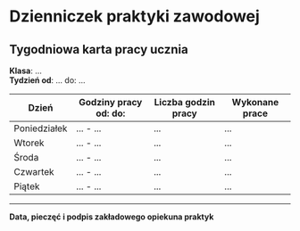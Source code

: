 # Dzienniczek praktyki zawodowej
## Tygodniowa karta pracy ucznia
**Klasa**: ...  
**Tydzień od**: ... do: ...

| **Dzień**     | **Godziny pracy od: do:** | **Liczba godzin pracy** | **Wykonane prace** |
|---------------|---------------------------|-------------------------|--------------------|
| Poniedziałek  | ... - ...                  | ...                     | ...                |
| Wtorek        | ... - ...                  | ...                     | ...                |
| Środa         | ... - ...                  | ...                     | ...                |
| Czwartek      | ... - ...                  | ...                     | ...                |
| Piątek        | ... - ...                  | ...                     | ...                |

------------

**Data, pieczęć i podpis zakładowego opiekuna praktyk**


